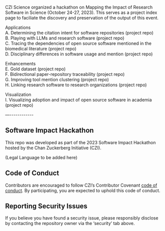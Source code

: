 CZI Science organized a hackathon on Mapping the Impact of Research Software in Science (October 24-27, 2023). This serves as a project index page to faciliate the discovery and preservation of the output of this event.

Applications  
A. Determining the citation intent for software repositories (project repo)  
B. Playing with LLMs and research software (project repo)  
C. Tracing the dependencies of open source software mentioned in the biomedical literature (project repo)  
D. Disciplinary differences in software usage and mention (project repo)  

Enhancements  
E. Gold dataset (project repo)  
F. Bidirectional paper-repository traceability (project repo)  
G. Improving tool mention clustering (project repo)  
H. Linking research software to research organizations (project repo)  

Visualization  
I. Visualizing adoption and impact of open source software in academia (project repo)  

—------------
## Software Impact Hackathon

This repo was developed as part of the 2023 Software Impact Hackathon hosted by the Chan Zuckerberg Initiative (CZI).  

(Legal Language to be added here)

## Code of Conduct

Contributors are encouraged to follow CZI’s  Contributor Covenant [code of conduct](https://github.com/chanzuckerberg/.github/blob/master/CODE_OF_CONDUCT.md). By participating, you are expected to uphold this code of conduct.

## Reporting Security Issues

If you believe you have found a security issue, please responsibly disclose by contacting the repository owner via the ‘security’ tab above.
